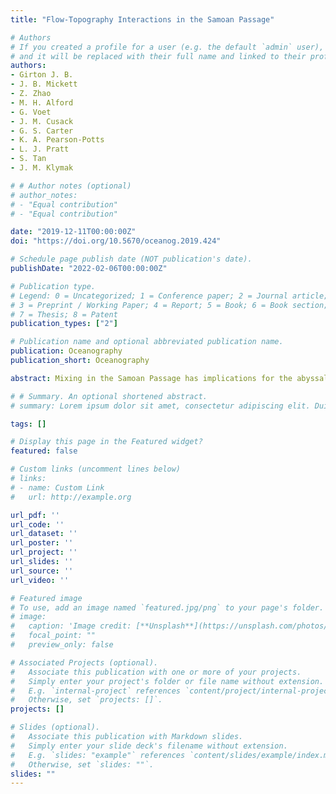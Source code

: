 ```yaml
---
title: "Flow-Topography Interactions in the Samoan Passage"

# Authors
# If you created a profile for a user (e.g. the default `admin` user), write the username (folder name) here 
# and it will be replaced with their full name and linked to their profile.
authors:
- Girton J. B.
- J. B. Mickett
- Z. Zhao
- M. H. Alford
- G. Voet
- J. M. Cusack
- G. S. Carter
- K. A. Pearson-Potts
- L. J. Pratt
- S. Tan
- J. M. Klymak

# # Author notes (optional)
# author_notes:
# - "Equal contribution"
# - "Equal contribution"

date: "2019-12-11T00:00:00Z"
doi: "https://doi.org/10.5670/oceanog.2019.424"

# Schedule page publish date (NOT publication's date).
publishDate: "2022-02-06T00:00:00Z"

# Publication type.
# Legend: 0 = Uncategorized; 1 = Conference paper; 2 = Journal article;
# 3 = Preprint / Working Paper; 4 = Report; 5 = Book; 6 = Book section;
# 7 = Thesis; 8 = Patent
publication_types: ["2"]

# Publication name and optional abbreviated publication name.
publication: Oceanography
publication_short: Oceanography

abstract: Mixing in the Samoan Passage has implications for the abyssal water properties of the entire North Pacific—nearly 20% of the global ocean’s volume. Dense bottom water formed near Antarctica encounters the passage—a gap in a ridge extending from north of Samoa eastward across the Pacific at around 10°S—and forms an energetic cascade much like a river flowing through a canyon. The 2011–2014 Samoan Passage Abyssal Mixing Experiment explored the importance of topography to the dense water flow on a wide range of scales, including (1) constraints on transport due to the overall passage shape and the heights of its multiple sills, (2) rapid changes in water properties along particular pathways at localized mixing hotspots where there is extreme topographic roughness and/or downslope flow acceleration, and (3) diversion and disturbance of flow pathways and density surfaces by small-scale seamounts and ridges. The net result is a complex but fairly steady picture of interconnected pathways with a limited number of intense mixing locations that determine the net water mass transformation. The implication of this set of circumstances is that the dominant features of Samoan Passage flow and mixing (and their responses to variations in incoming or background properties) can be described by the dynamics of a single layer of dense water flowing beneath a less-dense one, combined with mixing and transformation that is determined by the small-scale topography encountered along flow pathways.

# # Summary. An optional shortened abstract.
# summary: Lorem ipsum dolor sit amet, consectetur adipiscing elit. Duis posuere tellus ac convallis placerat. Proin tincidunt magna sed ex sollicitudin condimentum.

tags: []

# Display this page in the Featured widget?
featured: false

# Custom links (uncomment lines below)
# links:
# - name: Custom Link
#   url: http://example.org

url_pdf: ''
url_code: ''
url_dataset: ''
url_poster: ''
url_project: ''
url_slides: ''
url_source: ''
url_video: ''

# Featured image
# To use, add an image named `featured.jpg/png` to your page's folder. 
# image:
#   caption: 'Image credit: [**Unsplash**](https://unsplash.com/photos/pLCdAaMFLTE)'
#   focal_point: ""
#   preview_only: false

# Associated Projects (optional).
#   Associate this publication with one or more of your projects.
#   Simply enter your project's folder or file name without extension.
#   E.g. `internal-project` references `content/project/internal-project/index.md`.
#   Otherwise, set `projects: []`.
projects: []

# Slides (optional).
#   Associate this publication with Markdown slides.
#   Simply enter your slide deck's filename without extension.
#   E.g. `slides: "example"` references `content/slides/example/index.md`.
#   Otherwise, set `slides: ""`.
slides: ""
---
```


<!-- {{% callout note %}}
Click the *Cite* button above to demo the feature to enable visitors to import publication metadata into their reference management software.
{{% /callout %}}

{{% callout note %}}
Create your slides in Markdown - click the *Slides* button to check out the example.
{{% /callout %}}

Supplementary notes can be added here, including [code, math, and images](https://wowchemy.com/docs/writing-markdown-latex/). -->
